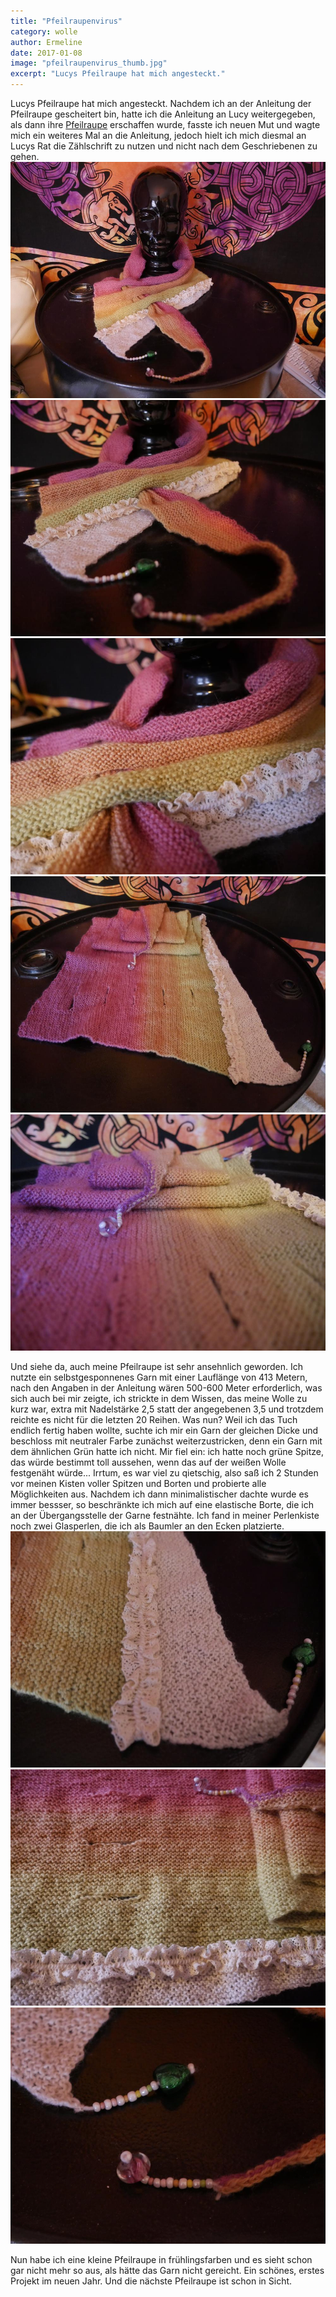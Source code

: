 ```yaml
---
title: "Pfeilraupenvirus"
category: wolle
author: Ermeline
date: 2017-01-08
image: "pfeilraupenvirus_thumb.jpg"
excerpt: "Lucys Pfeilraupe hat mich angesteckt."
---
```

Lucys Pfeilraupe hat mich angesteckt. Nachdem ich an der Anleitung der Pfeilraupe gescheitert bin, hatte ich die Anleitung an Lucy weitergegeben, als dann ihre [Pfeilraupe](/2016/12/pfeilraupe/) erschaffen wurde, fasste ich neuen Mut und wagte mich ein weiteres Mal an die Anleitung, jedoch hielt ich mich diesmal an Lucys Rat die Zählschrift zu nutzen und nicht nach dem Geschriebenen zu gehen. 
![Pfeilraupe getragen](_1010521.JPG)
![Pfeilraupe nah](pfeilraupenvirus_thumb.jpg)
![Raffung](_1010526.JPG)
![liegend](_1010527.JPG)
![liegend nah](_1010529.JPG)

Und siehe da, auch meine Pfeilraupe ist sehr ansehnlich geworden. Ich nutzte ein selbstgesponnenes Garn mit einer Lauflänge von 413 Metern, nach den Angaben in der Anleitung wären 500-600 Meter erforderlich, was sich auch bei mir zeigte, ich strickte in dem Wissen, das meine Wolle zu kurz war, extra mit Nadelstärke 2,5 statt der angegebenen 3,5 und trotzdem reichte es nicht für die letzten 20 Reihen. Was nun? Weil ich das Tuch endlich fertig haben wollte, suchte ich mir ein Garn der gleichen Dicke und beschloss mit neutraler Farbe zunächst weiterzustricken, denn ein Garn mit dem ähnlichen Grün hatte ich nicht. 
Mir fiel ein: ich hatte noch grüne Spitze, das würde bestimmt toll aussehen, wenn das auf der weißen Wolle festgenäht würde... Irrtum, es war viel zu qietschig, also saß ich 2 Stunden vor meinen Kisten voller Spitzen und Borten und probierte alle Möglichkeiten aus. Nachdem ich dann minimalistischer dachte wurde es immer bessser, so beschränkte ich mich auf eine elastische Borte, die ich an der Übergangsstelle der Garne festnähte. Ich fand in meiner Perlenkiste noch zwei Glasperlen, die ich als Baumler an den Ecken platzierte. 
![elastische Borte](_1010528.JPG)
![Borte](_1010530.JPG)
![Eckenbaumler](_1010525.JPG)

Nun habe ich eine kleine Pfeilraupe in frühlingsfarben und es sieht schon gar nicht mehr so aus, als hätte das Garn nicht gereicht. Ein schönes, erstes Projekt im neuen Jahr. Und die nächste Pfeilraupe ist schon in Sicht.
